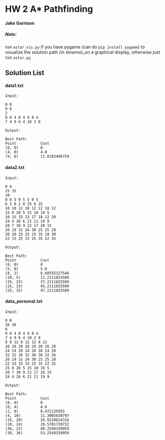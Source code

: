 # HW 2 A* Pathfinding

#### Jake Garrison


##### Note:
run `astar_vis.py` if you have pygame (can do `pip install pygame`) to visualize the solution path (in slowmo)_on a graphical display, otherwise just run `astar.py`

## Solution List
#### data1.txt
```
Input:

0 0
9 6
2
0 0 4 0 4 4 0 4
7 4 9 6 4 10 2 8
```
```
Output:

Best Path:
Point			Cost
(0, 0)  		0
(4, 0)  		4.0
(9, 6)  		11.8102496759
```

#### data2.txt
```
Input:

0 0
25 35
10
0 0 5 0 5 5 0 5
6 2 8 2 8 25 6 25
10 10 12 10 12 12 10 12
15 0 20 5 15 10 10 5
10 15 15 13 17 18 12 20
24 4 26 6 21 11 19 9
28 7 30 9 22 17 20 15
26 19 31 24 30 25 25 20
20 20 25 25 15 35 10 30
22 33 25 33 25 35 22 35
```
```
Output:

Best Path:
Point			Cost
(0, 0)  		0
(5, 0)  		5.0
(8, 2)  		8.60555127546
(10, 5)  		12.2111025509
(25, 25)  		37.2111025509
(25, 33)  		45.2111025509
(25, 35)  		47.2111025509
```

#### data_personal.txt
```
Input:

0 0
36 36
6
0 0 4 0 4 4 0 4
7 4 9 6 4 10 2 8
8 8 12 8 12 12 8 12
16 16 20 16 20 20 16 20
24 24 28 24 28 28 24 28
32 32 36 32 36 36 32 36
26 19 31 24 30 25 25 20
22 33 25 33 25 35 22 35
15 0 20 5 15 10 10 5
28 7 30 9 22 17 20 15
24 4 26 6 21 11 19 9

```
```
Output:

Best Path:
Point			Cost
(0, 0)  		0
(0, 4)  		4.0
(2, 8)  		8.472135955
(4, 10)  		11.3005630797
(16, 20)  		26.9210624316
(28, 24)  		39.5701730722
(36, 32)  		49.2548339959
(36, 36)  		53.2548339959
```
